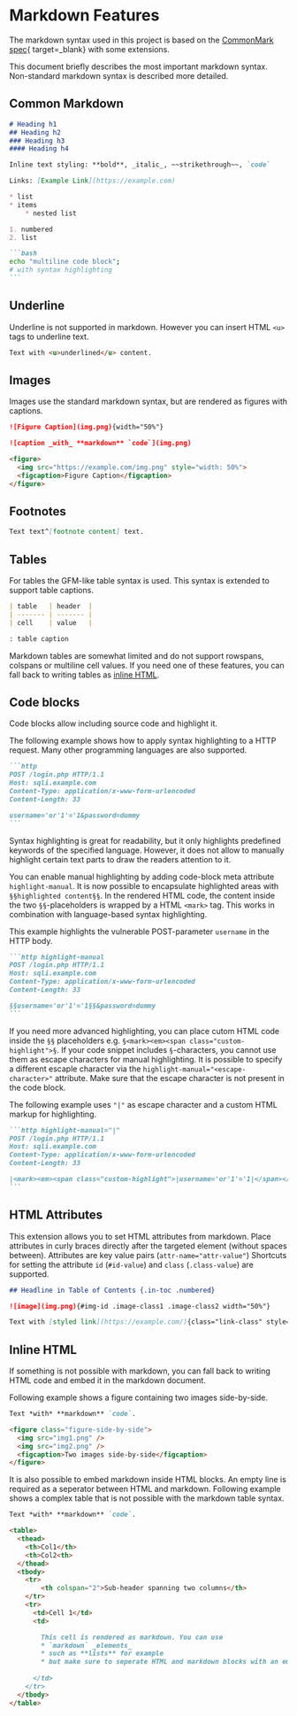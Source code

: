 # Markdown Features
The markdown syntax used in this project is based on the [CommonMark spec](https://spec.commonmark.org/){ target=_blank} with some extensions.

This document briefly describes the most important markdown syntax.
Non-standard markdown syntax is described more detailed.

## Common Markdown
~~~md linenums="1"
# Heading h1
## Heading h2
### Heading h3
#### Heading h4

Inline text styling: **bold**, _italic_, ~~strikethrough~~, `code`

Links: [Example Link](https://example.com)

* list
* items
    * nested list

1. numbered
2. list

```bash
echo "multiline code block";
# with syntax highlighting
```
~~~

## Underline
Underline is not supported in markdown. However you can insert HTML `<u>` tags to underline text.

```md linenums="1"
Text with <u>underlined</u> content.
```

## Images
Images use the standard markdown syntax, but are rendered as figures with captions.

```md linenums="1"
![Figure Caption](img.png){width="50%"}

![caption _with_ **markdown** `code`](img.png)
```

``` html linenums="1"
<figure>
  <img src="https://example.com/img.png" style="width: 50%">
  <figcaption>Figure Caption</figcaption>
</figure>
```

## Footnotes
```md linenums="1"
Text text^[footnote content] text.
```

## Tables
For tables the GFM-like table syntax is used.
This syntax is extended to support table captions.

```md linenums="1"
| table   | header  |
| ------- | ------- |
| cell    | value   |

: table caption
```

Markdown tables are somewhat limited and do not support rowspans, colspans or multiline cell values. 
If you need one of these features, you can fall back to writing tables as [inline HTML](#inline-html).


## Code blocks
Code blocks allow including source code and highlight it.


The following example shows how to apply syntax highlighting to a HTTP request.
Many other programming languages are also supported.
````md linenums="1"
```http
POST /login.php HTTP/1.1
Host: sqli.example.com
Content-Type: application/x-www-form-urlencoded
Content-Length: 33

username='or'1'='1&password=dummy
```
````

Syntax highlighting is great for readability, but it only highlights predefined keywords of the specified language.
However, it does not allow to manually highlight certain text parts to draw the readers attention to it.

You can enable manual highlighting by adding code-block meta attribute `highlight-manual`. 
It is now possible to encapsulate highlighted areas with `§§highlighted content§§`.
In the rendered HTML code, the content inside the two `§§`-placeholders is wrapped by a HTML `<mark>` tag.
This works in combination with language-based syntax highlighting.

This example highlights the vulnerable POST-parameter `username` in the HTTP body.
````md linenums="1"
```http highlight-manual
POST /login.php HTTP/1.1
Host: sqli.example.com
Content-Type: application/x-www-form-urlencoded
Content-Length: 33

§§username='or'1'='1§§&password=dummy
```
````

If you need more advanced highlighting, you can place cutom HTML code inside the `§§` placeholders e.g. `§<mark><em><span class="custom-highlight">§`.
If your code snippet includes `§`-characters, you cannot use them as escape characters for manual highlighting. 
It is possible to specify a different escaple character via the `highlight-manual="<escape-character>"` attribute.
Make sure that the escape character is not present in the code block.

The following example uses `"|"` as escape character and a custom HTML markup for highlighting.
````md linenums="1"
```http highlight-manual="|"
POST /login.php HTTP/1.1
Host: sqli.example.com
Content-Type: application/x-www-form-urlencoded
Content-Length: 33

|<mark><em><span class="custom-highlight">|username='or'1'='1|</span></em></mark>|&password=dummy
```
````


## HTML Attributes
This extension allows you to set HTML attributes from markdown.
Place attributes in curly braces directly after the targeted element (without spaces between). 
Attributes are key value pairs (`attr-name="attr-value"`)
Shortcuts for setting the attribute `id` (`#id-value`) and `class` (`.class-value`) are supported.

```md linenums="1"
## Headline in Table of Contents {.in-toc .numbered}

![image](img.png){#img-id .image-class1 .image-class2 width="50%"}

Text with [styled link](https://example.com/){class="link-class" style="color: red"} in it.
```

## Inline HTML
If something is not possible with markdown, you can fall back to writing HTML code and embed it in the markdown document.


Following example shows a figure containing two images side-by-side.
```md linenums="1"
Text *with* **markdown** `code`.

<figure class="figure-side-by-side">
  <img src="img1.png" />
  <img src="img2.png" />
  <figcaption>Two images side-by-side</figcaption>
</figure>
```

It is also possible to embed markdown inside HTML blocks. An empty line is required as a seperator between HTML and markdown.
Following example shows a complex table that is not possible with the markdown table syntax.

```md linenums="1"
Text *with* **markdown** `code`.

<table>
  <thead>
    <th>Col1</th>
    <th>Col2<th>
  </thead>
  <tbody>
    <tr>
        <th colspan="2">Sub-header spanning two columns</th>
    </tr>
    <tr>
      <td>Cell 1</td>
      <td>

        This cell is rendered as markdown. You can use
        * `markdown` _elements_
        * such as **lists** for example
        * but make sure to seperate HTML and markdown blocks with an empty line
    
      </td>
    </tr>
  </tbody>
</table>
```

